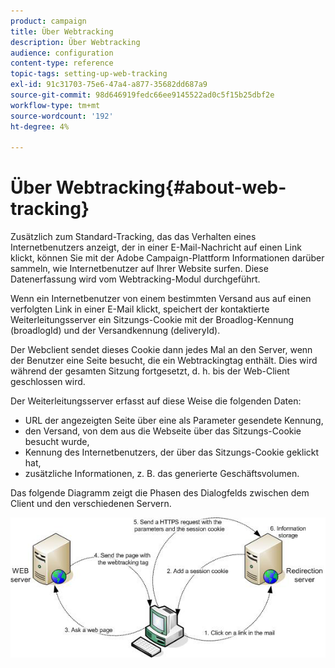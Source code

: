 ```yaml
---
product: campaign
title: Über Webtracking
description: Über Webtracking
audience: configuration
content-type: reference
topic-tags: setting-up-web-tracking
exl-id: 91c31703-75e6-47a4-a877-35682dd687a9
source-git-commit: 98d646919fedc66ee9145522ad0c5f15b25dbf2e
workflow-type: tm+mt
source-wordcount: '192'
ht-degree: 4%

---
```


# Über Webtracking{#about-web-tracking}

Zusätzlich zum Standard-Tracking, das das Verhalten eines Internetbenutzers anzeigt, der in einer E-Mail-Nachricht auf einen Link klickt, können Sie mit der Adobe Campaign-Plattform Informationen darüber sammeln, wie Internetbenutzer auf Ihrer Website surfen. Diese Datenerfassung wird vom Webtracking-Modul durchgeführt.

Wenn ein Internetbenutzer von einem bestimmten Versand aus auf einen verfolgten Link in einer E-Mail klickt, speichert der kontaktierte Weiterleitungsserver ein Sitzungs-Cookie mit der Broadlog-Kennung (broadlogId) und der Versandkennung (deliveryId).

Der Webclient sendet dieses Cookie dann jedes Mal an den Server, wenn der Benutzer eine Seite besucht, die ein Webtrackingtag enthält. Dies wird während der gesamten Sitzung fortgesetzt, d. h. bis der Web-Client geschlossen wird.

Der Weiterleitungsserver erfasst auf diese Weise die folgenden Daten:

* URL der angezeigten Seite über eine als Parameter gesendete Kennung,
* den Versand, von dem aus die Webseite über das Sitzungs-Cookie besucht wurde,
* Kennung des Internetbenutzers, der über das Sitzungs-Cookie geklickt hat,
* zusätzliche Informationen, z. B. das generierte Geschäftsvolumen.

Das folgende Diagramm zeigt die Phasen des Dialogfelds zwischen dem Client und den verschiedenen Servern.

![](assets/d_ncs_integration_webtracking_structure1.png)
